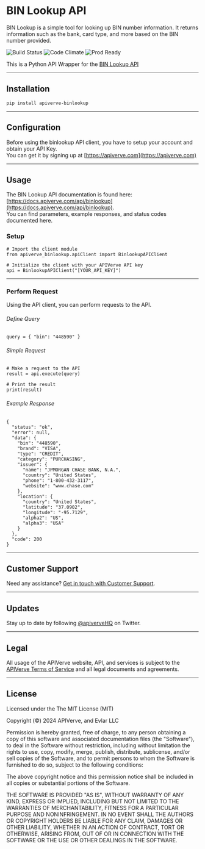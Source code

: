 BIN Lookup API
============

BIN Lookup is a simple tool for looking up BIN number information. It returns information such as the bank, card type, and more based on the BIN number provided.

![Build Status](https://img.shields.io/badge/build-passing-green)
![Code Climate](https://img.shields.io/badge/maintainability-B-purple)
![Prod Ready](https://img.shields.io/badge/production-ready-blue)

This is a Python API Wrapper for the [BIN Lookup API](https://apiverve.com/marketplace/api/binlookup)

---

## Installation
	pip install apiverve-binlookup

---

## Configuration

Before using the binlookup API client, you have to setup your account and obtain your API Key.  
You can get it by signing up at [https://apiverve.com](https://apiverve.com)

---

## Usage

The BIN Lookup API documentation is found here: [https://docs.apiverve.com/api/binlookup](https://docs.apiverve.com/api/binlookup).  
You can find parameters, example responses, and status codes documented here.

### Setup

```
# Import the client module
from apiverve_binlookup.apiClient import BinlookupAPIClient

# Initialize the client with your APIVerve API key
api = BinlookupAPIClient("[YOUR_API_KEY]")
```

---


### Perform Request
Using the API client, you can perform requests to the API.

###### Define Query

```
query = { "bin": "448590" }
```

###### Simple Request

```
# Make a request to the API
result = api.execute(query)

# Print the result
print(result)
```

###### Example Response

```
{
  "status": "ok",
  "error": null,
  "data": {
    "bin": "448590",
    "brand": "VISA",
    "type": "CREDIT",
    "category": "PURCHASING",
    "issuer": {
      "name": "JPMORGAN CHASE BANK, N.A.",
      "country": "United States",
      "phone": "1-800-432-3117",
      "website": "www.chase.com"
    },
    "location": {
      "country": "United States",
      "latitude": "37.0902",
      "longitude": "-95.7129",
      "alpha2": "US",
      "alpha3": "USA"
    }
  },
  "code": 200
}
```

---

## Customer Support

Need any assistance? [Get in touch with Customer Support](https://apiverve.com/contact).

---

## Updates
Stay up to date by following [@apiverveHQ](https://twitter.com/apiverveHQ) on Twitter.

---

## Legal

All usage of the APIVerve website, API, and services is subject to the [APIVerve Terms of Service](https://apiverve.com/terms) and all legal documents and agreements.

---

## License
Licensed under the The MIT License (MIT)

Copyright (&copy;) 2024 APIVerve, and Evlar LLC

Permission is hereby granted, free of charge, to any person obtaining a copy of this software and associated documentation files (the "Software"), to deal in the Software without restriction, including without limitation the rights to use, copy, modify, merge, publish, distribute, sublicense, and/or sell copies of the Software, and to permit persons to whom the Software is furnished to do so, subject to the following conditions:

The above copyright notice and this permission notice shall be included in all copies or substantial portions of the Software.

THE SOFTWARE IS PROVIDED "AS IS", WITHOUT WARRANTY OF ANY KIND, EXPRESS OR IMPLIED, INCLUDING BUT NOT LIMITED TO THE WARRANTIES OF MERCHANTABILITY, FITNESS FOR A PARTICULAR PURPOSE AND NONINFRINGEMENT. IN NO EVENT SHALL THE AUTHORS OR COPYRIGHT HOLDERS BE LIABLE FOR ANY CLAIM, DAMAGES OR OTHER LIABILITY, WHETHER IN AN ACTION OF CONTRACT, TORT OR OTHERWISE, ARISING FROM, OUT OF OR IN CONNECTION WITH THE SOFTWARE OR THE USE OR OTHER DEALINGS IN THE SOFTWARE.